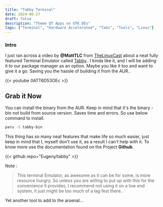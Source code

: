 ```yaml
---
title: "Tabby Terminal"
date: 2024-06-27
draft: false
description: "Theme QT Apps on GTK DEs"
tags: ["Terminal", "Hardware Accelerated", "Tabs", "Tools", "Linux"]
---
```

### Intro

I just ran across a video by **@MattTLC** from [TheLinuxCast](https://www.youtube.com/c/TheLinuxCast/videos) about a neat fully featured Terminal Emulator called [Tabby](https://tabby.sh).. I kinda like it, and I will be adding it to our package manager as an option. Maybe you like it too and want to give it a go. Saving you the hassle of building it from the AUR..

{{< youtube 0ATT6D53OEc >}}

## Grab it Now

You can install the binary from the AUR. Keep in mind that it's the binary -bin not build from source version. Saves time and errors. So use below command to install.

```Bash
paru -S tabby-bin
```

This thing has so many neat features that make life so much easier, just keep in mind that I, myself don't use it, as a result I can't help with it. To know more use the documentation found on the Project **Github**.

{{< github repo="Eugeny/tabby" >}}

Note :

> This terminal Emulator, as awesome as it can be for some, is more resource hungry. So unless you are willing to put up with this for the convenience it provides, I recommend not using it on a low end system, it just might be too much of a lag fest there..

Yet another tool to add to the arsenal...
